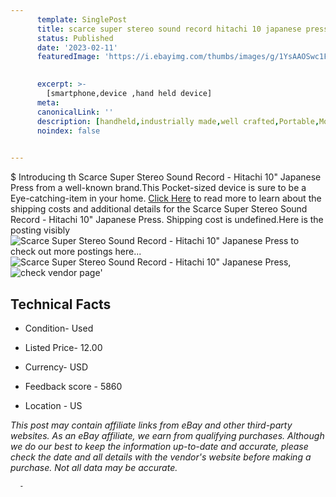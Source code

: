 ```yaml
---
      template: SinglePost
      title: scarce super stereo sound record hitachi 10 japanese press
      status: Published
      date: '2023-02-11'
      featuredImage: 'https://i.ebayimg.com/thumbs/images/g/1YsAAOSwc1FXbKL0/s-l225.jpg'
       

      excerpt: >-
        [smartphone,device ,hand held device]
      meta:
      canonicalLink: ''
      description: [handheld,industrially made,well crafted,Portable,Mobile,Compact,Convenient,Lightweight,Maneuverable,Man-portable,Miniature,Carriable,Hand-held,Light,Holdable,Transportable,Mobile device,Pocket-sized,On-the-go,Wireless,Cordless,Compact size,Convenient size, smartphone,device ,hand held device]
      noindex: false
      

---
```

$
      Introducing th Scarce  Super Stereo Sound Record - Hitachi 10" Japanese Press from a well-known brand.This Pocket-sized device  is sure to be a Eye-catching-item in your home. [Click Here](https://www.ebay.com/itm/361648884496?hash=item5433f40b10%3Ag%3A1YsAAOSwc1FXbKL0&mkevt=1&mkcid=1&mkrid=711-53200-19255-0&campid=%253CePNCampaignId%253E&customid=%253CreferenceId%253E&toolid=10049) to read more to learn about the shipping costs and additional details for the Scarce  Super Stereo Sound Record - Hitachi 10" Japanese Press. Shipping cost is undefined.Here is the posting visibly ![Scarce  Super Stereo Sound Record - Hitachi 10" Japanese Press](https://i.ebayimg.com/thumbs/images/g/1YsAAOSwc1FXbKL0/s-l225.jpg) to check out more postings here... ![Scarce  Super Stereo Sound Record - Hitachi 10" Japanese Press](https://i.ebayimg.com/images/g/1YsAAOSwc1FXbKL0/s-l1200.jpg), ![check vendor page](https://origin-galleryplus.ebayimg.com/ws/web/361648884496_2_0_1/225x225.jpg,https://origin-galleryplus.ebayimg.com/ws/web/361648884496_3_0_1/225x225.jpg)'

      

 ## Technical Facts 



     
      

 - Condition- Used 


      

 - Listed Price- 12.00 


      

 - Currency- USD 


      

 - Feedback score - 5860 


      

 - Location - US 


      
      

 *_This post may contain affiliate links from eBay and other third-party websites. As an eBay affiliate, we earn from qualifying purchases. Although we do our best to keep the information up-to-date and accurate, please check the date and all details with the vendor's website before making a purchase. Not all data may be accurate._*




      -
